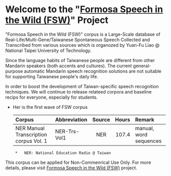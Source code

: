 # Welcome to the "[Formosa Speech in the Wild (FSW)](https://sites.google.com/speech.ntut.edu.tw/fsw)" Project

"Formosa Speech in the Wild (FSW)" corpus is a Large-Scale database of Real-Life/Multi-Gene/Taiwanese Spontaneous Speech Collected and Transcribed from various sources which is organozed by Yuan-Fu Liao @ National Taipei University of Technology.

Since the language habits of Taiwanese people are different from other Mandarin speakers (both accents and cultures).
The current general-purpose automatic Mandarin speech recognition solutions are not suitable for supporting Taiwanese
people's daily life.

In order to boost the development of Taiwan-specific speech recognition techniques. We  will continue to release relateed corpora and baseline recips for everyone, especially for students.

*  Her is the first wave of FSW corpus

    |Corpus|Abbreviation|Source|Hours|Remark|
    |:---|:---|:---:|---:|:--|
    |NER Manual Transcription corpus Vol. 1|NER-Trs-Vol1 |NER| 107.4 | manual, word sequences|
  
        *   NER: National Education Radio @ Taiwan

This corpus can be applied for Non-Commenrical Use Only. For more details, please visit [Formosa Speech in the Wild (FSW)](https://sites.google.com/speech.ntut.edu.tw/fsw) project.
